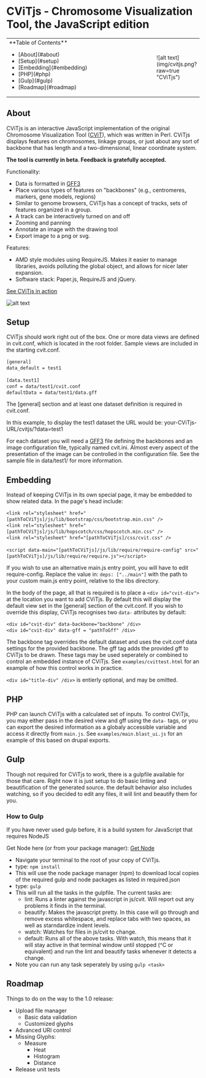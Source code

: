 # CViTjs - Chromosome Visualization Tool, the JavaScript edition

<table>
  <tr>
    <td width="100%">
**Table of Contents** 
<ul>
  <li> [About](#about) </li>
  <li> [Setup](#setup) </li>
  <li> [Embedding](#embedding)</li>
  <li> [PHP](#php) </li>
  <li> [Gulp](#gulp) </li>
  <li> [Roadmap](#roadmap) </li>
</ul> 
    </td>
    <td>
![alt text](img/cvitjs.png?raw=true "CViTjs")
    </td>
  <tr>
</table>
  
## About

CViTjs is an interactive JavaScript implementation of the original Chromosome 
Visualization Tool (<a href="https://sourceforge.net/projects/cvit/">CViT</a>), 
which was written in Perl. CViTjs displays features on chromosomes, linkage groups, or just 
about any sort of backbone that has length and a two-dimensional, linear coordinate system.

**The tool is currently in beta. Feedback is gratefully accepted.**

Functionality:
+ Data is formatted in <a href="http://gmod.org/wiki/GFF3">GFF3</a>
+ Place various types of features on "backbones" (e.g., centromeres, markers, gene models, regions)
+ Similar to genome browsers, CViTjs has a concept of tracks, sets of features organized in a group.
+ A track can be interactively turned on and off
+ Zooming and panning
+ Annotate an image with the drawing tool
+ Export image to a png or svg.

Features:
+ AMD style modules using RequireJS. Makes it easier to manage libraries, avoids polluting the global object, and allows for nicer later expansion.
+ Software stack: Paper.js, RequireJS and jQuery.

[See CViTjs in action](https://awilkey.github.io/cvitjs/?data=test1)

![alt text](img/CViTjs_sample.png?raw=true "CViTjs")

## Setup

CViTjs should work right out of the box. One or more data views are defined in cvit.conf,
which is located in the root folder. Sample views are included in the starting cvit.conf.
~~~~
[general]
data_default = test1

[data.test1]
conf = data/test1/cvit.conf
defaultData = data/test1/data.gff
~~~~
The [general] section and at least one dataset definition is required in cvit.conf.

In this example, to display the test1 dataset the URL would be: your-CViTjs-URL/cvitjs/?data=test1

For each dataset you will need a <a href="http://gmod.org/wiki/GFF3">GFF3</a> file defining the backbones and an image configuration file, typically named cvit.ini. Almost every aspect of the presentation of the image can be controlled in the configuration file. See the sample file in data/test1/ for more information.

## Embedding

Instead of keeping CViTjs in its own special page, it may be embedded to show related data. In the page's head include:
```
<link rel="stylesheet" href="[pathToCViTjs]/js/lib/bootstrap/css/bootstrap.min.css" />
<link rel="stylesheet" href="[pathToCViTjs]/js/lib/hopscotch/css/hopscotch.min.css" />
<link rel="stylesheet" href="[pathToCViTjs]/css/cvit.css" />

<script data-main="[pathToCViTjs]/js/lib/require/require-config" src="[pathToCViTjs]/js/lib/require/require.js"></script>
```
If you wish to use an alternative main.js entry point, you will have to edit require-config. 
Replace the value in: `deps: ["../main"]` with the path to your custom main.js entry point, relative to the libs directory.

In the body of the page, all that is required is to place a `<div id="cvit-div">` at the location you want to add CViTjs. By default this will display the default view set in the [general] section of the cvit.conf. If you wish to override this display, CViTjs recognises two `data-` attributes by default:
```
<div id="cvit-div" data-backbone="backbone" /div>
<div id="cvit-div" data-gff = "pathToGff" /div>
```

The backbone tag overrides the default dataset and uses the cvit.conf data settings for the provided backbone. The gff tag adds the provided gff to CViTjs to be drawn. These tags may be used seperately or combined to control an embedded instance of CViTjs. See `examples/cvittest.html` for an example of how this control works in practice.

`<div id="title-div" /div>` is entierly optional, and may be omitted.

## PHP

PHP can launch CViTjs with a calculated set of inputs. To control CViTjs, you may either pass in the desired view and gff using the `data-` tags, or you can export the desired information as a globaly accessible variable and access it directly from `main.js`. See `examples/main.blast_ui.js` for an example of this based on drupal exports.

## Gulp

Though not required for CViTjs to work, there is a gulpfile available for those that care. Right now it is just setup to do basic linting and beautification of the generated source. the default behavior also includes watching, so if you decided to edit any files, it will lint and beautify them for you.

### How to Gulp

If you have never used gulp before, it is a build system for JavaScript that requires NodeJS

Get Node here (or from your package manager): [Get Node](https://nodejs.org/ "Node's Homepage")


+ Navigate your terminal to the root of your copy of CViTjs.
+ type: ``` npm install ```
+ This will use the node package manager (npm) to download local copies of the required gulp and node packages as listed in required.json
+ type: ``` gulp ```
+ This will run all the tasks in the gulpfile. The current tasks are:
	+ lint: Runs a linter against the javascript in js/cvit. Will report out any problems it finds in the terminal.
	+ beautify: Makes the javascript pretty. In this case will go through and remove excess whitespace, and replace tabs with two spaces, as well as starndardize indent levels.
	+ watch: Watches for files in js/cvit to change.
	+ default: Runs all of the above tasks. With watch, this means that it will stay active in that terminal window until stopped (^C or equivalent) and run the lint and beautify tasks whenever it detects a change.
+ Note you can run any task seperately by using ``` gulp <task> ```

## Roadmap
Things to do on the way to the 1.0 release:
+ Upload file manager
	+ Basic data validation
	+ Customized glyphs
+ Advanced URI control 
+ Missing Glyphs:
    + Measure
    	+ Heat
        + Histogram
        + Distance
+ Release unit tests

<br><br>